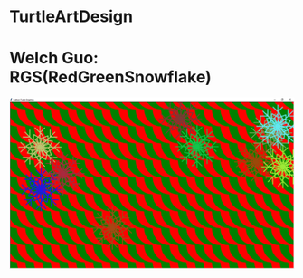 # TurtleArtDesign
<h1> Welch Guo: RGS(RedGreenSnowflake)</h1>
<img src="https://github.com/WelchG/TurtleArtDesign/blob/master/RedGreenSnowflake.PNG">
